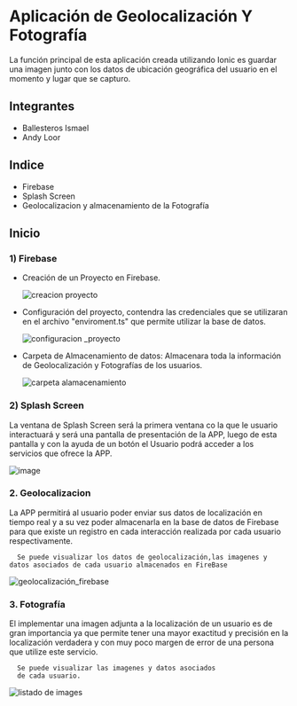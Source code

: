 ﻿
  # Aplicación de Geolocalización Y Fotografía
La función principal de esta aplicación creada utilizando Ionic es guardar una imagen junto con los datos de ubicación geográfica del usuario en el momento y lugar que se capturo.

## Integrantes
+ Ballesteros Ismael
+ Andy Loor
  
## Indice
- Firebase
- Splash Screen
- Geolocalizacion y almacenamiento de la Fotografía

## Inicio 
### 1) Firebase
+ Creación de un Proyecto en Firebase.
  
  ![creacion proyecto](https://github.com/Andineitor/ionic-cameraGeolocation/assets/85330514/c3f26709-d831-437e-9cd5-e78695afe758)

+ Configuración del proyecto, contendra las credenciales que se utilizaran en el archivo "enviroment.ts" que permite utilizar la base de datos.
  
  ![configuracion _proyecto](https://github.com/Andineitor/ionic-cameraGeolocation/assets/85330514/2b492bf2-0a43-4098-83da-067abc1e8232)

+ Carpeta de Almacenamiento de datos: Almacenara toda la información de Geolocalización y Fotografías de los usuarios.

  ![carpeta alamacenamiento](https://github.com/Andineitor/ionic-cameraGeolocation/assets/85330514/b471355f-0628-45e6-96a7-ea9cdef56833)


### 2) Splash Screen
La ventana de Splash Screen será la primera ventana co la que le usuario interactuará y será una pantalla de presentación de la APP, luego de esta pantalla y con la ayuda de un botón el Usuario podrá acceder a los servicios que ofrece la APP.

  ![image](https://github.com/Andineitor/ionic-cameraGeolocation/assets/85330514/60e520ba-058a-4444-9a74-3457730ae8ca)


### 2. Geolocalizacion 
La APP permitirá al usuario poder enviar sus datos de localización en tiempo real y a su vez poder almacenarla en la base de datos de Firebase para que existe un registro en cada interacción realizada por cada usuario respectivamente.

      Se puede visualizar los datos de geolocalización,las imagenes y datos asociados de cada usuario almacenados en FireBase
   ![geolocalización_firebase](https://github.com/Andineitor/ionic-cameraGeolocation/assets/85330514/e8def4a7-8668-4f47-be91-980e5ffb493e)


### 3. Fotografía
El implementar una imagen adjunta a la localización de un usuario es de gran importancia ya que permite tener una mayor exactitud y precisión en la localización verdadera y con muy poco margen de error de una persona que utilize este servicio.

      Se puede visualizar las imagenes y datos asociados
      de cada usuario.
    
  ![listado de images](https://github.com/Andineitor/ionic-cameraGeolocation/assets/85330514/18e2ad37-7f08-424a-bf64-ddb5b66ae056)


